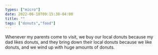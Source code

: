 ```yaml
---
types: ["micro"]
date: 2022-06-18T09:15:38-04:00
title: ""
tags: ["donuts","food"]
---
```

Whenever my parents come to visit, we buy our local donuts because my dad likes donuts, and they bring down their local donuts because we like donuts, and we wind up with huge amounts of donuts.
